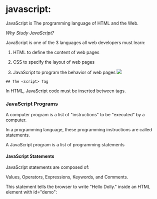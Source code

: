 # javascript:

JavaScript is The programming language of HTML and the Web.

*Why Study JavaScript?*

JavaScript is one of the 3 languages all web developers must learn:

   1. HTML to define the content of web pages

   2. CSS to specify the layout of web pages

   3. JavaScript to program the behavior of web pages
    ![](https://uploads.toptal.io/blog/image/125783/toptal-blog-image-1522333595770-14ba14a2f6099482fa9189f8764dd5ad.png)

    ## The <script> Tag

In HTML, JavaScript code must be inserted between <script> and </script> tags.

### JavaScript Programs
A computer program is a list of "instructions" to be "executed" by a computer.

In a programming language, these programming instructions are called statements.

A JavaScript program is a list of programming statements

#### JavaScript Statements

JavaScript statements are composed of:

Values, Operators, Expressions, Keywords, and Comments.

This statement tells the browser to write "Hello Dolly." inside an HTML element with id="demo":

    